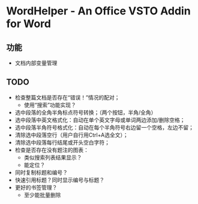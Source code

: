 # WordHelper - An Office VSTO Addin for Word

## 功能

- 文档内部变量管理

## TODO

- 检查整篇文档是否存在“错误！”情况的配对；
    - 使用“搜索”功能实现？
- 选中段落的全角半角标点符号转换；（两个按钮，半角/全角）
- 选中段落中英文格式化：自动在单个英文字母或单词两边添加/删除空格；
- 选中段落半角符号格式化：自动在每个半角符号右边留一个空格，左边不留；
- 清除选中段落空行（用户自行用Ctrl+A选全文）；
- 清除选中段落每行结尾或开头空白字符；
- 检查是否存在没有题注的图表：
    - 类似搜索列表结果显示？
    - 能定位？
- 同时复制标题和编号？
- 快速引用标题？同时显示编号与标题？
- 更好的书签管理？
    - 至少能批量删除